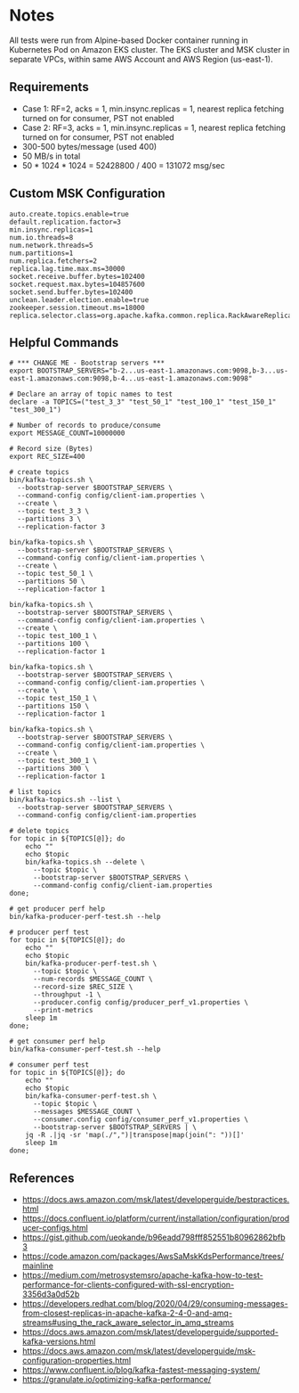 # Notes

All tests were run from Alpine-based Docker container running in Kubernetes Pod on Amazon EKS cluster. The EKS cluster
and MSK cluster in separate VPCs, within same AWS Account and AWS Region (us-east-1).

## Requirements

- Case 1: RF=2, acks = 1, min.insync.replicas = 1, nearest replica fetching turned on for consumer, PST not enabled
- Case 2: RF=3, acks = 1, min.insync.replicas = 1, nearest replica fetching turned on for consumer, PST not enabled
- 300-500 bytes/message (used 400)
- 50 MB/s in total
- 50 * 1024 * 1024 = 52428800 / 400 = 131072 msg/sec

## Custom MSK Configuration

```properties
auto.create.topics.enable=true
default.replication.factor=3
min.insync.replicas=1
num.io.threads=8
num.network.threads=5
num.partitions=1
num.replica.fetchers=2
replica.lag.time.max.ms=30000
socket.receive.buffer.bytes=102400
socket.request.max.bytes=104857600
socket.send.buffer.bytes=102400
unclean.leader.election.enable=true
zookeeper.session.timeout.ms=18000
replica.selector.class=org.apache.kafka.common.replica.RackAwareReplicaSelector
```

## Helpful Commands

```shell
# *** CHANGE ME - Bootstrap servers ***
export BOOTSTRAP_SERVERS="b-2...us-east-1.amazonaws.com:9098,b-3...us-east-1.amazonaws.com:9098,b-4...us-east-1.amazonaws.com:9098"

# Declare an array of topic names to test
declare -a TOPICS=("test_3_3" "test_50_1" "test_100_1" "test_150_1" "test_300_1")

# Number of records to produce/consume
export MESSAGE_COUNT=10000000

# Record size (Bytes)
export REC_SIZE=400
```

```shell
# create topics
bin/kafka-topics.sh \
  --bootstrap-server $BOOTSTRAP_SERVERS \
  --command-config config/client-iam.properties \
  --create \
  --topic test_3_3 \
  --partitions 3 \
  --replication-factor 3

bin/kafka-topics.sh \
  --bootstrap-server $BOOTSTRAP_SERVERS \
  --command-config config/client-iam.properties \
  --create \
  --topic test_50_1 \
  --partitions 50 \
  --replication-factor 1

bin/kafka-topics.sh \
  --bootstrap-server $BOOTSTRAP_SERVERS \
  --command-config config/client-iam.properties \
  --create \
  --topic test_100_1 \
  --partitions 100 \
  --replication-factor 1

bin/kafka-topics.sh \
  --bootstrap-server $BOOTSTRAP_SERVERS \
  --command-config config/client-iam.properties \
  --create \
  --topic test_150_1 \
  --partitions 150 \
  --replication-factor 1

bin/kafka-topics.sh \
  --bootstrap-server $BOOTSTRAP_SERVERS \
  --command-config config/client-iam.properties \
  --create \
  --topic test_300_1 \
  --partitions 300 \
  --replication-factor 1
```

```shell
# list topics
bin/kafka-topics.sh --list \
  --bootstrap-server $BOOTSTRAP_SERVERS \
  --command-config config/client-iam.properties
```

```shell
# delete topics
for topic in ${TOPICS[@]}; do
    echo ""
    echo $topic
    bin/kafka-topics.sh --delete \
      --topic $topic \
      --bootstrap-server $BOOTSTRAP_SERVERS \
      --command-config config/client-iam.properties
done;
```

```shell
# get producer perf help
bin/kafka-producer-perf-test.sh --help

# producer perf test
for topic in ${TOPICS[@]}; do
    echo ""
    echo $topic
    bin/kafka-producer-perf-test.sh \
      --topic $topic \
      --num-records $MESSAGE_COUNT \
      --record-size $REC_SIZE \
      --throughput -1 \
      --producer.config config/producer_perf_v1.properties \
      --print-metrics
    sleep 1m
done;
```

```shell
# get consumer perf help
bin/kafka-consumer-perf-test.sh --help

# consumer perf test
for topic in ${TOPICS[@]}; do
    echo ""
    echo $topic
    bin/kafka-consumer-perf-test.sh \
      --topic $topic \
      --messages $MESSAGE_COUNT \
      --consumer.config config/consumer_perf_v1.properties \
      --bootstrap-server $BOOTSTRAP_SERVERS | \
    jq -R .|jq -sr 'map(./",")|transpose|map(join(": "))[]'
    sleep 1m
done;
```

## References

- <https://docs.aws.amazon.com/msk/latest/developerguide/bestpractices.html>
- <https://docs.confluent.io/platform/current/installation/configuration/producer-configs.html>
- <https://gist.github.com/ueokande/b96eadd798fff852551b80962862bfb3>
- <https://code.amazon.com/packages/AwsSaMskKdsPerformance/trees/mainline>
- <https://medium.com/metrosystemsro/apache-kafka-how-to-test-performance-for-clients-configured-with-ssl-encryption-3356d3a0d52b>
- <https://developers.redhat.com/blog/2020/04/29/consuming-messages-from-closest-replicas-in-apache-kafka-2-4-0-and-amq-streams#using_the_rack_aware_selector_in_amq_streams>
- <https://docs.aws.amazon.com/msk/latest/developerguide/supported-kafka-versions.html>
- <https://docs.aws.amazon.com/msk/latest/developerguide/msk-configuration-properties.html>
- <https://www.confluent.io/blog/kafka-fastest-messaging-system/>
- <https://granulate.io/optimizing-kafka-performance/>
